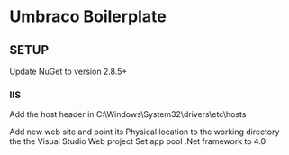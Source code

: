 # Umbraco Boilerplate

## SETUP

Update NuGet to version 2.8.5+


### IIS
Add the host header in C:\Windows\System32\drivers\etc\hosts

Add new web site and point its Physical location to the working directory the the Visual Studio Web project
Set app pool .Net framework to 4.0
